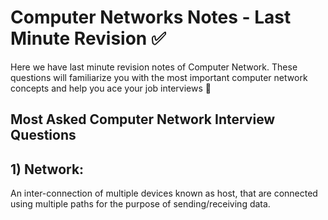# Computer Networks Notes - Last Minute Revision ✅

Here we have last minute revision notes of Computer Network. These questions will familiarize you with the most important computer network concepts and help you ace your job interviews 🙌

## Most Asked Computer Network Interview Questions

## 1) Network:
An inter-connection of multiple devices known as host, that are connected using multiple paths for the purpose of sending/receiving data.
